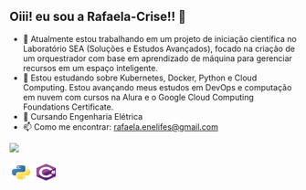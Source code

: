 ## Oiii! eu sou a Rafaela-Crise!! 👋

- 🔭 Atualmente estou trabalhando em um projeto de iniciação científica no Laboratório SEA (Soluções e Estudos Avançados), focado na criação de um orquestrador com base em aprendizado de máquina para gerenciar recursos em um espaço inteligente.
- 🌱 Estou estudando sobre Kubernetes, Docker, Python e Cloud Computing. Estou avançando meus estudos em DevOps e computação em nuvem com cursos na Alura e o Google Cloud Computing Foundations Certificate.
- 📖 Cursando Engenharia Elétrica 
- 📫 Como me encontrar: rafaela.enelifes@gmail.com

<div>
  <a href-"https://github.com/Rafaela-Crise">
  <img width="42%" src="https://github-readme-stats.vercel.app/api?username=Rafaela-Crise&show_icons=true&theme=dracula&include_all_commits=true&count_private=true"/>
</div>

<div style="display: inline_block"><br>
  <img align="center" alt="Rafa-Python" height="30" width="40" src="https://raw.githubusercontent.com/devicons/devicon/master/icons/python/python-original.svg">
  <img align="center" alt="Rafa-Csharp" height="30" width="40" src="https://raw.githubusercontent.com/devicons/devicon/master/icons/csharp/csharp-original.svg">
</div>

##
